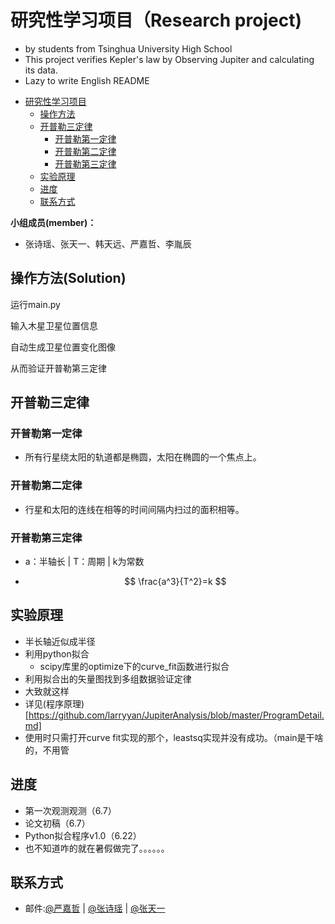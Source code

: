 # 研究性学习项目（Research project)
 - by students from Tsinghua University High School
 - This project verifies Kepler's law by Observing Jupiter and calculating its data.
 - Lazy to write English README


<!-- TOC -->

- [研究性学习项目](#研究性学习项目)
  - [操作方法](#操作方法)
  - [开普勒三定律](#开普勒三定律)
    - [开普勒第一定律](#开普勒第一定律)
    - [开普勒第二定律](#开普勒第二定律)        
    - [开普勒第三定律](#开普勒第三定律)    
  - [实验原理](#实验原理)
  - [进度](#进度)
  - [联系方式](#联系方式)

<!-- /TOC -->

**小组成员(member)：**

- 张诗瑶、张天一、韩天远、严嘉哲、李胤辰

## 操作方法(Solution)

运行main.py

输入木星卫星位置信息

自动生成卫星位置变化图像

从而验证开普勒第三定律

## 开普勒三定律

### 开普勒第一定律

- 所有行星绕太阳的轨道都是椭圆，太阳在椭圆的一个焦点上。

### 开普勒第二定律

- 行星和太阳的连线在相等的时间间隔内扫过的面积相等。

### 开普勒第三定律

- a：半轴长 | T：周期 | k为常数

- $$
  \frac{a^3}{T^2}=k
  $$

## 实验原理

- 半长轴近似成半径
- 利用python拟合
  - scipy库里的optimize下的curve_fit函数进行拟合
- 利用拟合出的矢量图找到多组数据验证定律
- 大致就这样
- 详见(程序原理)[https://github.com/larryyan/JupiterAnalysis/blob/master/ProgramDetail.md]
- 使用时只需打开curve fit实现的那个，leastsq实现并没有成功。（main是干啥的，不用管

## 进度

- 第一次观测观测（6.7）
- 论文初稿（6.7）
- Python拟合程序v1.0（6.22）
- 也不知道咋的就在暑假做完了。。。。。。

## 联系方式

* 邮件:[@严嘉哲](mailto:larry_yan2010@fox.com) |
    [@张诗瑶](mailto:) |
    [@张天一](mailto:) 
